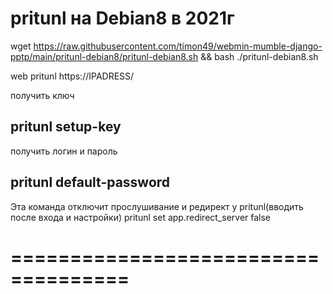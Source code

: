 # pritunl на Debian8 в 2021г
wget https://raw.githubusercontent.com/timon49/webmin-mumble-django-pptp/main/pritunl-debian8/pritunl-debian8.sh && bash ./pritunl-debian8.sh

web pritunl
https://IPADRESS/

получить ключ 

pritunl setup-key
-----------------------------

получить логин и пароль 

pritunl default-password
-----------------------------

Эта команда отключит прослушивание и редирект у pritunl(вводить после входа и настройки)
pritunl set app.redirect_server false 


====================================
====================================
